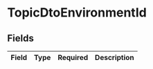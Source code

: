 # TopicDtoEnvironmentId


## Fields

| Field       | Type        | Required    | Description |
| ----------- | ----------- | ----------- | ----------- |